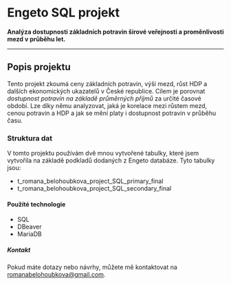 # Engeto SQL projekt
**Analýza dostupnosti základních potravin širové veřejnosti a proměnlivosti mezd v průběhu let.**

---

## Popis projektu

Tento projekt zkoumá ceny základních potravin, výši mezd, růst HDP a dalších ekonomických ukazatelů v České republice. Cílem je porovnat *dostupnost potravin na základě průměrných příjmů* za určité časové období. Lze díky němu analyzovat, jaká je korelace mezi růstem mezd, cenou potravin a HDP a jak se mění platy i dostupnost potravin v průběhu času.

### Struktura dat

V tomto projektu používám dvě mnou vytvořené tabulky, které jsem vytvořila na základě podkladů dodaných z Engeto databáze. Tyto tabulky jsou:

- t_romana_belohoubkova_project_SQL_primary_final
- t_romana_belohoubkova_project_SQL_secondary_final

#### Použíté technologie

- SQL 
- DBeaver 
- MariaDB

##### Kontakt
Pokud máte dotazy nebo návrhy, můžete mě kontaktovat na [romanabelohoubkova@gmail.com](mailto:romanabelohoubkova@gmail.com).